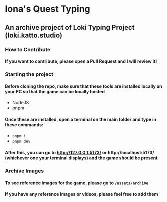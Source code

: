 # Iona's Quest Typing
## An archive project of Loki Typing Project (loki.katto.studio)

### How to Contribute
#### If you want to contribute, please open a Pull Request and I will review it!

### Starting the project
#### Before cloning the repo, make sure that these tools are installed locally on your PC so that the game can be locally hosted
- NodeJS
- pnpm

#### Once these are installed, open a terminal on the main folder and type in these commands:
- ```pnpm i```
- ```pnpm dev```
#### After this, you can go to **http://127.0.0.1:5173/** or **http://localhost:5173/** (whichever one your terminal displays) and the game should be present  

### Archive Images
#### To see reference images for the game, please go to ```/assets/archive```
#### If you have any reference images or videos, please feel free to add them

